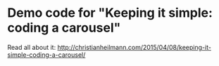 # Demo code for "Keeping it simple: coding a carousel"

Read all about it: http://christianheilmann.com/2015/04/08/keeping-it-simple-coding-a-carousel/ 